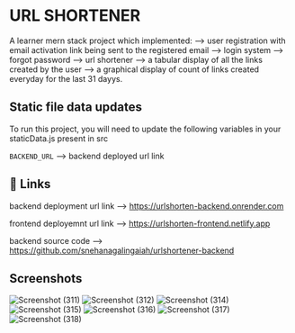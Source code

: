 
# URL SHORTENER

A learner mern stack project which implemented:
--> user registration with email activation link being sent to the registered email
--> login system 
--> forgot password 
--> url shortener
--> a tabular display of all the links created by the user
--> a graphical display of count of links created everyday for the last 31 dayys.



## Static file data updates

To run this project, you will need to update the following variables in your staticData.js present in src

`BACKEND_URL` --> backend deployed url link

## 🔗 Links

backend deployment url link --> https://urlshorten-backend.onrender.com

frontend deployemnt url link --> https://urlshorten-frontend.netlify.app

backend source code --> https://github.com/snehanagalingaiah/urlshortener-backend

## Screenshots

![Screenshot (311)](https://github.com/snehanagalingaiah/urlshortener-frontend/assets/22450956/aa5af6c9-cf80-47fc-9425-2af76ffa270f)
![Screenshot (312)](https://github.com/snehanagalingaiah/urlshortener-frontend/assets/22450956/6177e3d7-734a-43b8-8045-6726f0ce2b2c)
![Screenshot (314)](https://github.com/snehanagalingaiah/urlshortener-frontend/assets/22450956/ce139686-0f7d-476e-ba8c-59febb7b9a2f)
![Screenshot (315)](https://github.com/snehanagalingaiah/urlshortener-frontend/assets/22450956/433d3a01-6df2-46ef-86a8-f57c0bc3ccbc)
![Screenshot (316)](https://github.com/snehanagalingaiah/urlshortener-frontend/assets/22450956/14cc4466-fabe-41e8-a32c-ab179f18b9bc)
![Screenshot (317)](https://github.com/snehanagalingaiah/urlshortener-frontend/assets/22450956/b36cbece-47a3-49bb-a262-e184a1a29b67)
![Screenshot (318)](https://github.com/snehanagalingaiah/urlshortener-frontend/assets/22450956/f29ef912-203c-436d-a1a9-dbc0ac371c4f)


